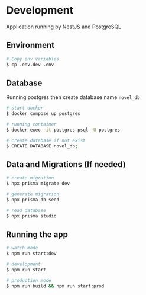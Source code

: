 # Development

Application running by NestJS and PostgreSQL

## Environment

```bash
# Copy env variables
$ cp .env.dev .env
```

## Database

Running postgres then create database name `novel_db`

```bash
# start docker
$ docker compose up postgres

# running container
$ docker exec -it postgres psql -U postgres

# create database if not exist
$ CREATE DATABASE novel_db;
```

## Data and Migrations (If needed)

```bash
# create migration
$ npx prisma migrate dev

# generate migration
$ npx prisma db seed

# read database
$ npx prisma studio
```

## Running the app

```bash
# watch mode
$ npm run start:dev

# development
$ npm run start

# production mode
$ npm run build && npm run start:prod
```
